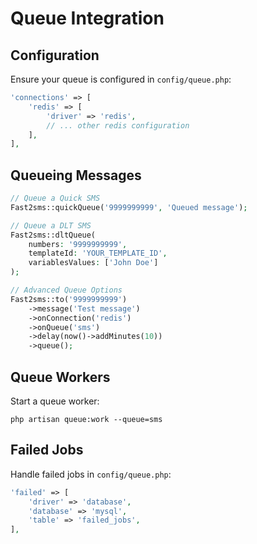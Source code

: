 # Queue Integration

## Configuration

Ensure your queue is configured in `config/queue.php`:

```php
'connections' => [
    'redis' => [
        'driver' => 'redis',
        // ... other redis configuration
    ],
],
```


## Queueing Messages

```php
// Queue a Quick SMS
Fast2sms::quickQueue('9999999999', 'Queued message');

// Queue a DLT SMS
Fast2sms::dltQueue(
    numbers: '9999999999',
    templateId: 'YOUR_TEMPLATE_ID',
    variablesValues: ['John Doe']
);

// Advanced Queue Options
Fast2sms::to('9999999999')
    ->message('Test message')
    ->onConnection('redis')
    ->onQueue('sms')
    ->delay(now()->addMinutes(10))
    ->queue();
```


## Queue Workers

Start a queue worker:

```shell script
php artisan queue:work --queue=sms
```


## Failed Jobs

Handle failed jobs in `config/queue.php`:

```php
'failed' => [
    'driver' => 'database',
    'database' => 'mysql',
    'table' => 'failed_jobs',
],
```
